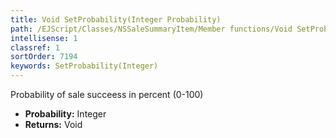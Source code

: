 ```yaml
---
title: Void SetProbability(Integer Probability)
path: /EJScript/Classes/NSSaleSummaryItem/Member functions/Void SetProbability(Integer p_0)
intellisense: 1
classref: 1
sortOrder: 7194
keywords: SetProbability(Integer)
---
```



Probability of sale succeess in percent (0-100)



* **Probability:** Integer
* **Returns:** Void


